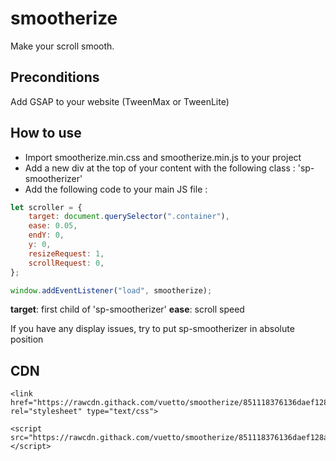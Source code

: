 # smootherize
Make your scroll smooth.

## Preconditions
Add GSAP to your website (TweenMax or TweenLite)

## How to use
- Import smootherize.min.css and smootherize.min.js to your project
- Add a new div at the top of your content with the following class : 'sp-smootherizer'
- Add the following code to your main JS file : 

```javascript
let scroller = {
    target: document.querySelector(".container"),
    ease: 0.05,
    endY: 0,
    y: 0,
    resizeRequest: 1,
    scrollRequest: 0,
};

window.addEventListener("load", smootherize);
```

**target**: first child of 'sp-smootherizer'
**ease**: scroll speed

If you have any display issues, try to put sp-smootherizer in absolute position


## CDN
```
<link href="https://rawcdn.githack.com/vuetto/smootherize/851118376136daef128aa0a46c4d29de17eee145/smootherize.min.css" rel="stylesheet" type="text/css">
```
```
<script src="https://rawcdn.githack.com/vuetto/smootherize/851118376136daef128aa0a46c4d29de17eee145/smootherize.min.js"></script>
```
